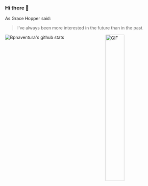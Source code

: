 ### Hi there 👋

<!--
**bonasunu/bonasunu** is a ✨ _special_ ✨ repository because its `README.md` (this file) appears on your GitHub profile.

Here are some ideas to get you started:

- 🔭 I’m currently working on ...
- 🌱 I’m currently learning ...
- 👯 I’m looking to collaborate on ...
- 🤔 I’m looking for help with ...
- 💬 Ask me about ...
- 📫 How to reach me: ...
- 😄 Pronouns: ...
- ⚡ Fun fact: ...
-->
As Grace Hopper said:
> I’ve always been more interested 
> in the future than in the past.
<img width = "35%" align="right" alt="GIF" height="auto" src="https://media.giphy.com/media/l0NwNrl4BtDD7JCx2/giphy.gif" />

![Bpnaventura's github stats](https://github-readme-stats.vercel.app/api?username=bonasunu&show_icons=true&theme=tokyonight)
